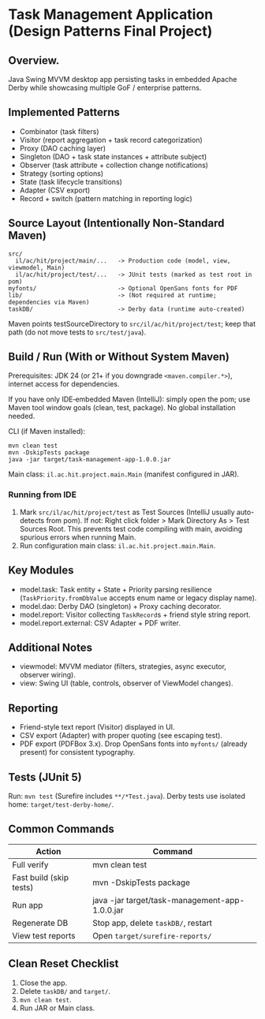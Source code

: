 # Task Management Application (Design Patterns Final Project)

## Overview.
Java Swing MVVM desktop app persisting tasks in embedded Apache Derby while showcasing multiple GoF / enterprise patterns.

## Implemented Patterns
- Combinator (task filters)
- Visitor (report aggregation + task record categorization)
- Proxy (DAO caching layer)
- Singleton (DAO + task state instances + attribute subject)
- Observer (task attribute + collection change notifications)
- Strategy (sorting options)
- State (task lifecycle transitions)
- Adapter (CSV export)
- Record + switch (pattern matching in reporting logic)

## Source Layout (Intentionally Non-Standard Maven)
```
src/
  il/ac/hit/project/main/...   -> Production code (model, view, viewmodel, Main)
  il/ac/hit/project/test/...   -> JUnit tests (marked as test root in pom)
myfonts/                       -> Optional OpenSans fonts for PDF
lib/                           -> (Not required at runtime; dependencies via Maven)
taskDB/                        -> Derby data (runtime auto-created)
```
Maven points testSourceDirectory to `src/il/ac/hit/project/test`; keep that path (do not move tests to `src/test/java`).

## Build / Run (With or Without System Maven)
Prerequisites: JDK 24 (or 21+ if you downgrade `<maven.compiler.*>`), internet access for dependencies.

If you have only IDE‑embedded Maven (IntelliJ): simply open the pom; use Maven tool window goals (clean, test, package). No global installation needed.

CLI (if Maven installed):
```
mvn clean test
mvn -DskipTests package
java -jar target/task-management-app-1.0.0.jar
```
Main class: `il.ac.hit.project.main.Main` (manifest configured in JAR).
### Running from IDE
1. Mark `src/il/ac/hit/project/test` as Test Sources (IntelliJ usually auto-detects from pom). If not: Right click folder > Mark Directory As > Test Sources Root. This prevents test code compiling with main, avoiding spurious errors when running Main.
2. Run configuration main class: `il.ac.hit.project.main.Main`.

## Key Modules
- model.task: Task entity + State + Priority parsing resilience (`TaskPriority.fromDbValue` accepts enum name or legacy display name).
- model.dao: Derby DAO (singleton) + Proxy caching decorator.
- model.report: Visitor collecting `TaskRecord`s + friend style string report.
- model.report.external: CSV Adapter + PDF writer.

## Additional Notes
- viewmodel: MVVM mediator (filters, strategies, async executor, observer wiring).
- view: Swing UI (table, controls, observer of ViewModel changes).
## Reporting
- Friend-style text report (Visitor) displayed in UI.
- CSV export (Adapter) with proper quoting (see escaping test).
- PDF export (PDFBox 3.x). Drop OpenSans fonts into `myfonts/` (already present) for consistent typography.

## Tests (JUnit 5)
Run: `mvn test` (Surefire includes `**/*Test.java`). Derby tests use isolated home: `target/test-derby-home/`.

## Common Commands
| Action | Command |
|--------|---------|
| Full verify | mvn clean test |
| Fast build (skip tests) | mvn -DskipTests package |
| Run app | java -jar target/task-management-app-1.0.0.jar |
| Regenerate DB | Stop app, delete `taskDB/`, restart |
| View test reports | Open `target/surefire-reports/` |


## Clean Reset Checklist
1. Close the app.
2. Delete `taskDB/` and `target/`.
3. `mvn clean test`.
4. Run JAR or Main class.

